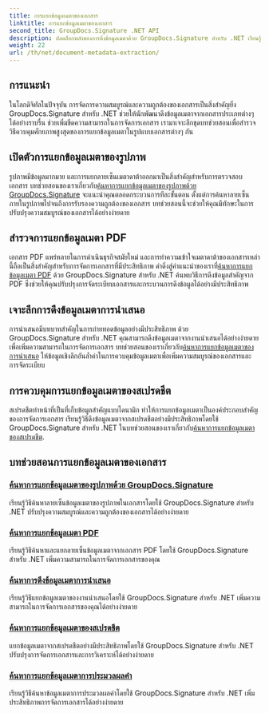 ```yaml
---
title: การแยกข้อมูลเมตาของเอกสาร
linktitle: การแยกข้อมูลเมตาของเอกสาร
second_title: GroupDocs.Signature .NET API
description: ปลดล็อกพลังของการดึงข้อมูลเมตาด้วย GroupDocs.Signature สำหรับ .NET เรียนรู้การค้นหาและแยกข้อมูลเมตาของเอกสารอย่างง่ายดายเพื่อการจัดการที่ได้รับการปรับปรุง
weight: 22
url: /th/net/document-metadata-extraction/
---
```


## การแนะนำ

ในโลกดิจิทัลในปัจจุบัน การจัดการความสมบูรณ์และความถูกต้องของเอกสารเป็นสิ่งสำคัญยิ่ง GroupDocs.Signature สำหรับ .NET ช่วยให้นักพัฒนาดึงข้อมูลเมตาจากเอกสารประเภทต่างๆ ได้อย่างราบรื่น ช่วยเพิ่มขีดความสามารถในการจัดการเอกสาร เรามาเจาะลึกชุดบทช่วยสอนเพื่อสำรวจวิธีควบคุมศักยภาพสูงสุดของการแยกข้อมูลเมตาในรูปแบบเอกสารต่างๆ กัน

## เปิดตัวการแยกข้อมูลเมตาของรูปภาพ
 รูปภาพมีข้อมูลมากมาย และการแยกลายเซ็นเมตาดาต้าออกมาเป็นสิ่งสำคัญสำหรับการตรวจสอบเอกสาร บทช่วยสอนของเราเกี่ยวกับ[ค้นหาการแยกข้อมูลเมตาของรูปภาพด้วย GroupDocs.Signature](./search-image-metadata-extraction/) จะแนะนำคุณตลอดกระบวนการทีละขั้นตอน ตั้งแต่การค้นหาลายเซ็นภายในรูปภาพไปจนถึงการรับรองความถูกต้องของเอกสาร บทช่วยสอนนี้จะช่วยให้คุณมีทักษะในการปรับปรุงความสมบูรณ์ของเอกสารได้อย่างง่ายดาย

## สำรวจการแยกข้อมูลเมตา PDF
เอกสาร PDF แพร่หลายในการดำเนินธุรกิจสมัยใหม่ และการทำความเข้าใจเมตาดาต้าของเอกสารเหล่านี้ถือเป็นสิ่งสำคัญสำหรับการจัดการเอกสารที่มีประสิทธิภาพ ดำดิ่งสู่คำแนะนำของเราที่[ค้นหาการแยกข้อมูลเมตา PDF](./search-pdf-metadata-extraction/) ด้วย GroupDocs.Signature สำหรับ .NET ค้นพบวิธีการดึงข้อมูลสำคัญจาก PDF ซึ่งช่วยให้คุณปรับปรุงการจัดระเบียบเอกสารและกระบวนการดึงข้อมูลได้อย่างมีประสิทธิภาพ

## เจาะลึกการดึงข้อมูลเมตาการนำเสนอ
 การนำเสนอมีบทบาทสำคัญในการถ่ายทอดข้อมูลอย่างมีประสิทธิภาพ ด้วย GroupDocs.Signature สำหรับ .NET คุณสามารถดึงข้อมูลเมตาจากงานนำเสนอได้อย่างง่ายดายเพื่อเพิ่มความสามารถในการจัดการเอกสาร บทช่วยสอนของเราเกี่ยวกับ[ค้นหาการแยกข้อมูลเมตาของการนำเสนอ](./search-presentation-metadata-extraction/) ให้ข้อมูลเชิงลึกอันล้ำค่าในการควบคุมข้อมูลเมตาเพื่อเพิ่มความสมบูรณ์ของเอกสารและการจัดระเบียบ

## การควบคุมการแยกข้อมูลเมตาของสเปรดชีต
สเปรดชีตทำหน้าที่เป็นที่เก็บข้อมูลสำคัญแบบไดนามิก ทำให้การแยกข้อมูลเมตาเป็นองค์ประกอบสำคัญของการจัดการเอกสาร เรียนรู้วิธีดึงข้อมูลเมตาจากสเปรดชีตอย่างมีประสิทธิภาพโดยใช้ GroupDocs.Signature สำหรับ .NET ในบทช่วยสอนของเราเกี่ยวกับ[ค้นหาการแยกข้อมูลเมตาของสเปรดชีต](./search-spreadsheet-metadata-extraction/). 

## บทช่วยสอนการแยกข้อมูลเมตาของเอกสาร
### [ค้นหาการแยกข้อมูลเมตาของรูปภาพด้วย GroupDocs.Signature](./search-image-metadata-extraction/)
เรียนรู้วิธีค้นหาลายเซ็นข้อมูลเมตาของรูปภาพในเอกสารโดยใช้ GroupDocs.Signature สำหรับ .NET ปรับปรุงความสมบูรณ์และความถูกต้องของเอกสารได้อย่างง่ายดาย
### [ค้นหาการแยกข้อมูลเมตา PDF](./search-pdf-metadata-extraction/)
เรียนรู้วิธีค้นหาและแยกลายเซ็นข้อมูลเมตาจากเอกสาร PDF โดยใช้ GroupDocs.Signature สำหรับ .NET เพิ่มความสามารถในการจัดการเอกสารของคุณ
### [ค้นหาการดึงข้อมูลเมตาการนำเสนอ](./search-presentation-metadata-extraction/)
เรียนรู้วิธีแยกข้อมูลเมตาของงานนำเสนอโดยใช้ GroupDocs.Signature สำหรับ .NET เพิ่มความสามารถในการจัดการเอกสารของคุณได้อย่างง่ายดาย
### [ค้นหาการแยกข้อมูลเมตาของสเปรดชีต](./search-spreadsheet-metadata-extraction/)
แยกข้อมูลเมตาจากสเปรดชีตอย่างมีประสิทธิภาพโดยใช้ GroupDocs.Signature สำหรับ .NET ปรับปรุงการจัดการเอกสารและการวิเคราะห์ได้อย่างง่ายดาย
### [ค้นหาการแยกข้อมูลเมตาการประมวลผลคำ](./search-word-processing-metadata-extraction/)
เรียนรู้วิธีค้นหาข้อมูลเมตาการประมวลผลคำโดยใช้ GroupDocs.Signature สำหรับ .NET เพิ่มประสิทธิภาพการจัดการเอกสารได้อย่างง่ายดาย